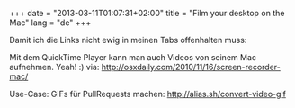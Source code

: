 +++
date = "2013-03-11T01:07:31+02:00"
title = "Film your desktop on the Mac"
lang = "de"
+++

Damit ich die Links nicht ewig in meinen Tabs offenhalten muss:

Mit dem QuickTime Player kann man auch Videos von seinem Mac aufnehmen. Yeah! :)
via: http://osxdaily.com/2010/11/16/screen-recorder-mac/

Use-Case: GIFs für PullRequests machen: http://alias.sh/convert-video-gif
